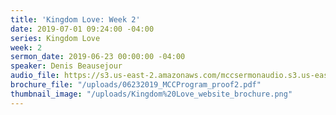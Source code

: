 ```yaml
---
title: 'Kingdom Love: Week 2'
date: 2019-07-01 09:24:00 -04:00
series: Kingdom Love
week: 2
sermon_date: 2019-06-23 00:00:00 -04:00
speaker: Denis Beausejour
audio_file: https://s3.us-east-2.amazonaws.com/mccsermonaudio.s3.us-east-2.amazonaws.com/Kingdom+Love_+Week+2.lite.mp3
brochure_file: "/uploads/06232019_MCCProgram_proof2.pdf"
thumbnail_image: "/uploads/Kingdom%20Love_website_brochure.png"
---
```


